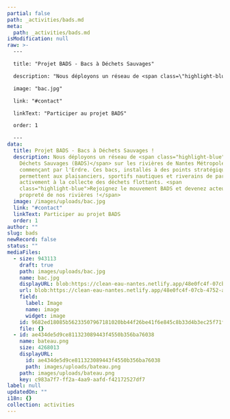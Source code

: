 ```yaml
---
partial: false
path: _activities/bads.md
meta:
  path: _activities/bads.md
isModification: null
raw: >-
  ---

  title: "Projet BADS - Bacs à Déchets Sauvages"

  description: "Nous déployons un réseau de <span class=\"highlight-blue\">Bacs à Déchets Sauvages (BADS)</span> sur les rivières de Nantes Métropole, en commençant par l'Erdre. Ces bacs, installés à des points stratégiques, permettent aux plaisanciers, sportifs nautiques et riverains de participer activement à la collecte des déchets flottants. <span class=\"highlight-blue\">Rejoignez le mouvement BADS et devenez acteur de la propreté de nos rivières !</span>"

  image: "bac.jpg"

  link: "#contact"

  linkText: "Participer au projet BADS"

  order: 1

  --- 
data:
  title: Projet BADS - Bacs à Déchets Sauvages !
  description: Nous déployons un réseau de <span class="highlight-blue">Bacs à
    Déchets Sauvages (BADS)</span> sur les rivières de Nantes Métropole, en
    commençant par l'Erdre. Ces bacs, installés à des points stratégiques,
    permettent aux plaisanciers, sportifs nautiques et riverains de participer
    activement à la collecte des déchets flottants. <span
    class="highlight-blue">Rejoignez le mouvement BADS et devenez acteur de la
    propreté de nos rivières !</span>
  image: /images/uploads/bac.jpg
  link: "#contact"
  linkText: Participer au projet BADS
  order: 1
author: ""
slug: bads
newRecord: false
status: ""
mediaFiles:
  - size: 943113
    draft: true
    path: images/uploads/bac.jpg
    name: bac.jpg
    displayURL: blob:https://clean-eau-nantes.netlify.app/48e0fc4f-07cb-4752-aaec-04ef8f9a130b
    url: blob:https://clean-eau-nantes.netlify.app/48e0fc4f-07cb-4752-aaec-04ef8f9a130b
    field:
      label: Image
      name: image
      widget: image
    id: 9682ed18085b56233507967181020bb44f26be41f6e845c8b33d4b3ec25f71f9
    file: {}
  - id: ae434de5d9ce811323089443f4550b356ba76038
    name: bateau.png
    size: 4268013
    displayURL:
      id: ae434de5d9ce811323089443f4550b356ba76038
      path: images/uploads/bateau.png
    path: images/uploads/bateau.png
    key: c983a7f7-ff2a-4aa9-aafd-f42172527df7
label: null
updatedOn: ""
i18n: {}
collection: activities
---
```

